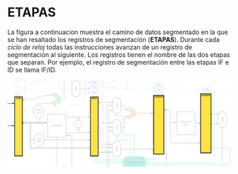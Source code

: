 
# ETAPAS

La figura a continuacion muestra el camino de datos segmentado en la que se han resaltado
los registros de segmentación (**ETAPAS**). Durante cada *ciclo de reloj* todas las instrucciones
avanzan de un registro de segmentación al siguiente. Los registros tienen el nombre
de las dos etapas que separan. Por ejemplo, el registro de segmentación entre las etapas IF e ID se llama IF/ID.

<p align="center">
    <img src="../../img/image24.png" alt="Logo">
</p>